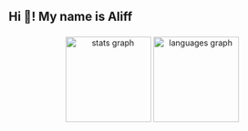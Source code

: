 <h2 align="left">Hi 👋! My name is Aliff</h2>

###

<div align="center">
  <img src="https://github-readme-stats.vercel.app/api?username=aliffrazak02&hide_title=false&hide_rank=false&show_icons=true&include_all_commits=true&count_private=true&disable_animations=false&theme=dracula&locale=en&hide_border=false" height="150" alt="stats graph"  />
  <img src="https://github-readme-stats.vercel.app/api/top-langs?username=aliffrazak02&locale=en&hide_title=false&layout=compact&card_width=320&langs_count=5&theme=dracula&hide_border=false" height="150" alt="languages graph"  />
</div>

###
